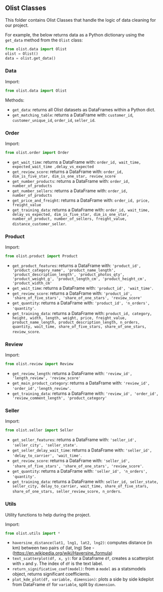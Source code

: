 ## Olist Classes

This folder contains Olist Classes that handle the logic of data cleaning for our project.

For example, the below returns data as a Python dictionary using the `get_data` method from the `Olist` class:

```python
from olist.data import Olist
olist = Olist()
data = olist.get_data()
```

### Data

Import:

```python
from olist.data import Olist
```

Methods:

- `get_data`: returns all Olist datasets as DataFrames within a Python dict.
- `get_matching_table`: returns a DataFrame with: `customer_id`, `customer_unique_id`, `order_id`, `seller_id`.

### Order

Import:

```python
from olist.order import Order
```

- `get_wait_time`: returns a DataFrame with: `order_id, wait_time, expected_wait_time ,delay_vs_expected`
- `get_review_score`: returns a DataFrame with: `order_id, dim_is_five_star, dim_is_one_star, review_score`
- `get_number_products`: returns a DataFrame with: `order_id, number_of_products`
- `get_number_sellers`: returns a DataFrame with: `order_id, number_of_products`
- `get_price_and_freight`: returns a DataFrame with: `order_id, price, freight_value`
- `get_training_data`: returns a DataFrame with: `order_id, wait_time, delay_vs_expected, dim_is_five_star, dim_is_one_star, number_of_product, number_of_sellers, freight_value, distance_customer_seller`.

### Product

Import:

```python
from olist.product import Product
```

- `get_product_features`: returns a DataFrame with:
   `'product_id', 'product_category_name', 'product_name_length',
   'product_description_length', 'product_photos_qty', 'product_weight_g',
   'product_length_cm', 'product_height_cm', 'product_width_cm'`
- `get_wait_time`: returns a DataFrame with: `'product_id', 'wait_time'`.
- `get_review_score`: returns a DataFrame with: `'product_id', 'share_of_five_stars', 'share_of_one_stars', 'review_score'`
- `get_quantity`: returns a DataFrame with: `'product_id', 'n_orders', 'quantity'`.
- `get_training_data`: returns a DataFrame with: `product_id, category, height, width, length, weight, price, freight_value, product_name_length, product_description_length, n_orders, quantity, wait_time, share_of_five_stars, share_of_one_stars, review_score`.

### Review

Import:

```python
from olist.review import Review
```

- `get_review_length`: returns a DataFrame with:
   `'review_id', 'length_review', 'review_score'`
- `get_main_product_category`: returns a DataFrame with: `'review_id', 'order_id','length_review'`.
- `get_training_data`: returns a DataFrame with:
   `'review_id', 'order_id', 'review_comment_length', 'product_category'`

### Seller

Import:

```python
from olist.seller import Seller
```
- `get_seller_features`: returns a DataFrame with: `'seller_id', 'seller_city', 'seller_state'`.
- `get_seller_delay_wait_time`: returns a DataFrame with: `'seller_id', 'delay_to_carrier', 'wait_time'`.
- `get_review_score`: returns a DataFrame with: `'seller_id', 'share_of_five_stars', 'share_of_one_stars', 'review_score'`.
- `get_quantity`: returns a DataFrame with: `'seller_id', 'n_orders', 'quantity'`.
- `get_training_data`: returns a DataFrame with: `seller_id, seller_state, seller_city, delay_to_carrier, wait_time, share_of_five_stars, share_of_one_stars, seller_review_score, n_orders`.

### Utils

Utility functions to help during the project.

Import:

```python
from olist.utils import *
```

- `haversine_distance(lat1, lng1, lat2, lng2)`: computes distance (in km) between two pairs of (lat, lng)
  See - (https://en.wikipedia.org/wiki/Haversine_formula)
- `text_scatterplot(df, x, y)`: for a Dataframe `df`, creates a scatterplot with `x` and `y`. The index of `df` is the text label.
- `return_significative_coef(model)`: from a `model` as a statsmodels object, returns significant coefficients.
- `plot_kde_plot(df, variable, dimension)`: plots a side by side kdeplot from DataFrame `df` for `variable`, split by `dimension`.
